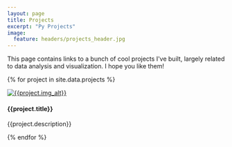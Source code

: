 ```yaml
---
layout: page
title: Projects
excerpt: "Py Projects"
image:
  feature: headers/projects_header.jpg
---
```


This page contains links to a bunch of cool projects I've built, largely related to data analysis and visualization.  I hope you like them!

{% for project in site.data.projects %}
<div class="row">
  <div class="col-md-4">
    <a href="{{project.relative_url}}"><img src="{{project.img}}" alt="{{project.img_alt}}"></a>
  </div>
  <div class="col-md-8">
    <h4>{{project.title}}</h4>
    <p>{{project.description}}</p>
  </div>
</div>
{% endfor %}
